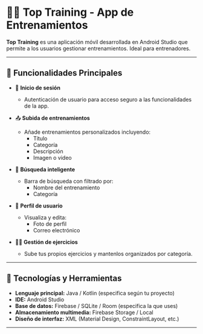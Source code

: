 # 🏋️‍♂️ Top Training - App de Entrenamientos

**Top Training** es una aplicación móvil desarrollada en Android Studio que permite a los usuarios gestionar entrenamientos. Ideal para entrenadores.

---

## 📱 Funcionalidades Principales

- 🔐 **Inicio de sesión**
  - Autenticación de usuario para acceso seguro a las funcionalidades de la app.

- 📤 **Subida de entrenamientos**
  - Añade entrenamientos personalizados incluyendo:
    - Título
    - Categoría
    - Descripción
    - Imagen o video

- 🔎 **Búsqueda inteligente**
  - Barra de búsqueda con filtrado por:
    - Nombre del entrenamiento
    - Categoría

- 👤 **Perfil de usuario**
  - Visualiza y edita:
    - Foto de perfil
    - Correo electrónico

- 🏋️‍♀️ **Gestión de ejercicios**
  - Sube tus propios ejercicios y mantenlos organizados por categoría.

---

## 🧰 Tecnologías y Herramientas

- **Lenguaje principal:** Java / Kotlin (especifica según tu proyecto)
- **IDE:** Android Studio
- **Base de datos:** Firebase / SQLite / Room (especifica la que uses)
- **Almacenamiento multimedia:** Firebase Storage / Local
- **Diseño de interfaz:** XML (Material Design, ConstraintLayout, etc.)

---

